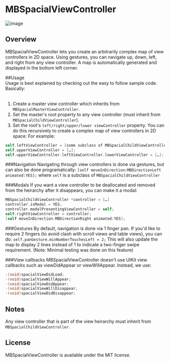 # MBSpacialViewController

![image](https://github.com/mobitar/MBSpacialViewController/blob/gh/demo.gif?raw=true)

## Overview
MBSpacialViewController lets you create an arbitrarily complex map of view controllers in 2D space. Using gestures, you can navigate up, down, left, and right from any view controller. A map is automatically generated and displayed in the bottom left corner.

##Usage
<br>Usage is best explained by checking out the easy to follow sample code. Basically:</b><br><br>
1. Create a master view controller which inherits from ```MBSpacialMasterViewController```.<br>
2. Set the master's root property to any view controller (must inherit from ```MBSpacialChildViewController```).<br>
3. Set the root's ```left/right/upper/lower viewController``` property. You can do this recursively to create a complex map of view controllers in 2D space: For example:
``` objective-c
self.leftViewController = [some subclass of MBSpacialChildViewController];
self.upperViewController = […];
self.upperViewController.leftViewController.lowerViewController = […];
```
###Navigation
Navigating through view controllers is done via gestures, but can also be done programatically:
```[self moveInDirection:MBDirectionLeft animated:YES];``` where ```self``` is a subclass of ```MBSpacialChildViewController```

###Modals
If you want a view controller to be deallocated and removed from the heirarchy after it disappears, you can make it a modal:
``` objective-c
MBSpacialChildViewController *controller = […]
controller.isModal = YES;
controller.modalPresentingViewController = self;
self.rightViewController = controller;
[self moveInDirection:MBDirectionRight animated:YES];
```

###Gestures
By default, navigation is done via 1 finger pan. If you'd like to require 2 fingers (to avoid clash with scroll views and table views), you can do:
```self.panGesture.minNumberTouchesLeft = 2;```
This will also update the map to display 2 lines instead of 1 to indicate a two-finger swipe requirement.
(Note: Minimal testing was done on this feature)

###View callbacks
MBSpacialViewController doesn't use UIKit view callbacks such as viewDidAppear or viewWillAppear. Instead, we use:
``` objective-c
-(void)spacialViewDidLoad;
-(void)spacialViewWillAppear;
-(void)spacialViewDidAppear;
-(void)spacialViewWillDisappear;
-(void)spacialViewDidDisappear;
```

## Notes
Any view controller that is part of the view heirarchy must inherit from ```MBSpacialChildViewController```.

## License
MBSpacialViewController is available under the MIT license.
